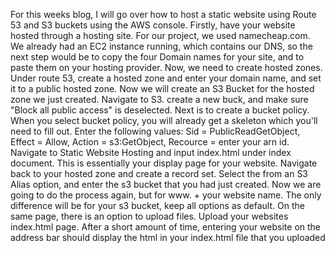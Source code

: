 For this weeks blog, I will go over how to host a static website using Route 53 and S3 buckets using the AWS console. Firstly, have your website hosted
through a hosting site. For our project, we used namecheap.com. We already had an EC2 instance running, which contains our DNS, so the next step would be
to copy the four Domain names for your site, and to paste them on your hosting provider. Now, we need to create hosted zones. Under route 53, create a hosted zone
and enter your domain name, and set it to a public hosted zone. Now we will create an S3 Bucket for the hosted zone we just created. Navigate to S3. create a new buck,
and make sure "Block all public access" is deselected. Next is to create a bucket policy. When you select bucket policy, you will already get a skeleton which you'll 
need to fill out. Enter the following values: Sid = PublicReadGetObject, Effect = Allow, Action = s3:GetObject, Recource = enter your arn id. Navigate to 
Static Website Hosting and input index.html under index document. This is essentially your display page for your website. Navigate back to your hosted zone and create
a record set. Select the from an S3 Alias option, and enter the s3 bucket that you had just created. Now we are going to do the process again, but for www. + your 
website name. The only difference will be for your s3 bucket, keep all options as default. On the same page, there is an option to upload files. Upload your websites
index.html page. After a short amount of time, entering your website on the address bar should display the html in your index.html file that you uploaded
